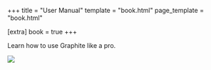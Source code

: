 +++
title = "User Manual"
template = "book.html"
page_template = "book.html"

[extra]
book = true
+++

Learn how to use Graphite like a pro.

![](https://cdn.discordapp.com/attachments/1023827895212314624/1029613177454989414/unknown.png)
